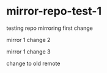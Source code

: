 # mirror-repo-test-1
testing repo mirroring
first change

mirror 1 change 2

mirror 1 change 3

change to old remote
